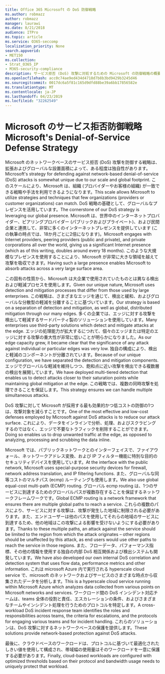```yaml
---
title: Office 365 Microsoft の DoS 防御戦略
ms.author: robmazz
author: robmazz
manager: laurawi
ms.date: 8/21/2018
audience: ITPro
ms.topic: article
ms.service: O365-seccomp
localization_priority: None
search.appverid:
- MET150
ms.collection:
- Strat_O365_IP
- M365-security-compliance
description: サービス拒否 (DoS) 攻撃に対処するための Microsoft の防御戦略の概要について説明します。
ms.openlocfilehash: acc0c74ae9ed434d4718d7b8b3bd9429b3245d46
ms.sourcegitcommit: 0017dc6a5f81c165d9dfd88be39a6bb17856582e
ms.translationtype: MT
ms.contentlocale: ja-JP
ms.lasthandoff: 04/23/2019
ms.locfileid: "32262549"
---
```

# <a name="microsofts-denial-of-service-defense-strategy"></a><span data-ttu-id="a3589-103">Microsoft のサービス拒否防御戦略</span><span class="sxs-lookup"><span data-stu-id="a3589-103">Microsoft's Denial-of-Service Defense Strategy</span></span>

<span data-ttu-id="a3589-104">Microsoft のネットワークベースのサービス拒否 (DoS) 攻撃を防御する戦略は、拡張およびグローバルな設置面積によって、ある程度は独自性があります。</span><span class="sxs-lookup"><span data-stu-id="a3589-104">Microsoft's strategy for defending against network-based denial-of-service (DoS) attacks is somewhat unique due to our scale and global footprint.</span></span> <span data-ttu-id="a3589-105">このスケールにより、Microsoft は、組織 (プロバイダーやお客様の組織) が一致できる戦略や手法を利用できるようになります。</span><span class="sxs-lookup"><span data-stu-id="a3589-105">This scale allows Microsoft to utilize strategies and techniques that few organizations (providers or customer organizations) can match.</span></span> <span data-ttu-id="a3589-106">DoS 戦略の基礎として、グローバルなプレゼンスを活用しています。</span><span class="sxs-lookup"><span data-stu-id="a3589-106">The cornerstone of our DoS strategy is leveraging our global presence.</span></span> <span data-ttu-id="a3589-107">Microsoft は、世界中のインターネットプロバイダー、ピアリングプロバイダー (パブリックおよびプライベート)、および民間企業と連携して、非常に多くのインターネットプレゼンスを提供しています (この執筆の時点では、18か月ごとに2倍になります)。</span><span class="sxs-lookup"><span data-stu-id="a3589-107">Microsoft engages with Internet providers, peering providers (public and private), and private corporations all over the world, giving us a significant Internet presence (which as of this writing, doubles around every 18 months).</span></span> <span data-ttu-id="a3589-108">このような大規模なプレゼンスを使用することにより、Microsoft が非常に大きな領域を越えて攻撃を吸収できます。</span><span class="sxs-lookup"><span data-stu-id="a3589-108">Having such a large presence enables Microsoft to absorb attacks across a very large surface area.</span></span>

<span data-ttu-id="a3589-109">この固有の性質から、Microsoft は大企業で使用されていたものとは異なる検出および軽減プロセスを使用します。</span><span class="sxs-lookup"><span data-stu-id="a3589-109">Given our unique nature, Microsoft uses detection and mitigation processes that differ from those used by large enterprises.</span></span> <span data-ttu-id="a3589-110">この戦略は、さまざまなエッジを通じて、検出と緩和、およびグローバルな分散型の軽減を分離することに基づいています。</span><span class="sxs-lookup"><span data-stu-id="a3589-110">Our strategy is based on a separation of detection and mitigation, as well as global, distributed mitigation through our many edges.</span></span> <span data-ttu-id="a3589-111">多くの企業では、エッジに対する攻撃を検出して軽減するサードパーティ製のソリューションを使用しています。</span><span class="sxs-lookup"><span data-stu-id="a3589-111">Many enterprises use third-party solutions which detect and mitigate attacks at the edge.</span></span> <span data-ttu-id="a3589-112">エッジの処理能力が拡大するにつれて、個々のエッジまたは特定のエッジに対する攻撃の重大性が非常に低いことが明らかになりました。</span><span class="sxs-lookup"><span data-stu-id="a3589-112">As our edge capacity grew, it became clear that the significance of any attack against individual or particular edges was very low.</span></span> <span data-ttu-id="a3589-113">独自の構成により、検出と軽減のコンポーネントが分離されています。</span><span class="sxs-lookup"><span data-stu-id="a3589-113">Because of our unique configuration, we have separated the detection and mitigation components.</span></span> <span data-ttu-id="a3589-114">エッジでグローバルな軽減を維持しつつ、飽和点に近い攻撃を検出できる複数層の検出を展開しています。</span><span class="sxs-lookup"><span data-stu-id="a3589-114">We have deployed multi-tiered detection that enables us to detect attacks closer to their saturation points while maintaining global mitigation at the edge.</span></span> <span data-ttu-id="a3589-115">この戦略では、複数の同時攻撃を処理できることを保証します。</span><span class="sxs-lookup"><span data-stu-id="a3589-115">This strategy ensures we can handle multiple simultaneous attacks.</span></span>

<span data-ttu-id="a3589-116">DoS 攻撃に対して Microsoft が採用する最も効果的かつ低コストの防御の1つは、攻撃対象を減らすことです。</span><span class="sxs-lookup"><span data-stu-id="a3589-116">One of the most effective and low-cost defenses employed by Microsoft against DoS attacks is to reduce our attack surface.</span></span> <span data-ttu-id="a3589-117">これにより、データをインラインで分析、処理、およびスクラビングするのではなく、エッジで不要なトラフィックを削除することができます。</span><span class="sxs-lookup"><span data-stu-id="a3589-117">Doing so enables us to drop unwanted traffic at the edge, as opposed to analyzing, processing and scrubbing the data inline.</span></span>

<span data-ttu-id="a3589-118">Microsoft では、パブリックネットワークとのインターフェイスで、ファイアウォール、ネットワークアドレス変換、および IP フィルター機能に特別な目的のセキュリティデバイスを使用しています。</span><span class="sxs-lookup"><span data-stu-id="a3589-118">At the interface with the public network, Microsoft uses special-purpose security devices for firewall, network address translation, and IP filtering functions.</span></span> <span data-ttu-id="a3589-119">また、グローバルな同等コストのマルチパス (ecmp) ルーティングも使用します。</span><span class="sxs-lookup"><span data-stu-id="a3589-119">We also use global equal-cost multi-path (ECMP) routing.</span></span> <span data-ttu-id="a3589-120">グローバル ecmp routing は、1つのサービスに到達するためのグローバルパスが複数存在することを保証するネットワークフレームワークです。</span><span class="sxs-lookup"><span data-stu-id="a3589-120">Global ECMP routing is a network framework that ensures there are multiple global paths to reach a service.</span></span> <span data-ttu-id="a3589-121">これらの複数のパスにより、サービスに対する攻撃は、攻撃が発生した地域に制限される必要があります。また、エンドユーザーは他のパスを使用してそれらの地域のサービスに到達するため、他の地域はこの攻撃による影響を受けないようにする必要があります。</span><span class="sxs-lookup"><span data-stu-id="a3589-121">Thanks to these multiple paths, an attack against the service should be limited to the region from which the attack originates – other regions should be unaffected by this attack, as end users would use other paths to reach the service in those regions.</span></span> <span data-ttu-id="a3589-122">また、フローデータ、パフォーマンス指標、その他の情報を使用する独自の内部 DoS 相互関係および検出システムも開発しています。</span><span class="sxs-lookup"><span data-stu-id="a3589-122">We have also developed our own internal DoS correlation and detection system that uses flow data, performance metrics and other information.</span></span> <span data-ttu-id="a3589-123">これは microsoft Azure 内で実行される hyperscale cloud service で、microsoft のネットワークおよびサービスのさまざまな時点から収集されたデータを分析します。</span><span class="sxs-lookup"><span data-stu-id="a3589-123">This is a hyperscale cloud service running within Microsoft Azure which analyzes data collected from various points on Microsoft networks and services.</span></span> <span data-ttu-id="a3589-124">ワークロード間の DoS インシデント対応チームは、teams 全体の役割と責任、エスカレーションの条件、およびさまざまなチームやインシデント処理を行うためのプロトコルを特定します。</span><span class="sxs-lookup"><span data-stu-id="a3589-124">A cross-workload DoS incident response team identifies the roles and responsibilities across teams, the criteria for escalations, and the protocols for engaging various teams and for incident handling.</span></span> <span data-ttu-id="a3589-125">これらのソリューションは、DoS 攻撃に対するネットワークベースの保護を提供します。</span><span class="sxs-lookup"><span data-stu-id="a3589-125">These solutions provide network-based protection against DoS attacks.</span></span>

<span data-ttu-id="a3589-126">最後に、クラウドベースのワークロードは、プロトコルに基づいて最適化されたしきい値を使用して構成され、帯域幅の使用量はそのワークロードを一意に保護する必要があります。</span><span class="sxs-lookup"><span data-stu-id="a3589-126">Finally, cloud-based workloads are configured with optimized thresholds based on their protocol and bandwidth usage needs to uniquely protect that workload.</span></span>
